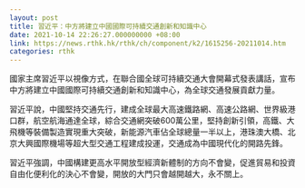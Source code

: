 ```yaml
---
layout: post
title: 習近平：中方將建立中國國際可持續交通創新和知識中心
date: 2021-10-14 22:26:27.000000000 +08:00
link: https://news.rthk.hk/rthk/ch/component/k2/1615256-20211014.htm
categories: rthk
---
```


國家主席習近平以視像方式，在聯合國全球可持續交通大會開幕式發表講話，宣布中方將建立中國國際可持續交通創新和知識中心，為全球交通發展貢獻力量。

習近平說，中國堅持交通先行，建成全球最大高速鐵路網、高速公路網、世界級港口群，航空航海通達全球，綜合交通網突破600萬公里，堅持創新引領，高鐵、大飛機等裝備製造實現重大突破，新能源汽車佔全球總量一半以上，港珠澳大橋、北京大興國際機場等超大型交通工程建成投運，交通成為中國現代化的開路先鋒。

習近平強調，中國構建更高水平開放型經濟新體制的方向不會變，促進貿易和投資自由化便利化的決心不會變，開放的大門只會越開越大，永不關上。
